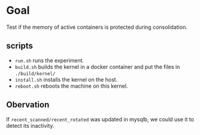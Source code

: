 # Goal

Test if the memory of active containers is protected during consolidation.

## scripts

* `run.sh` runs the experiment.
* `build.sh` builds the kernel in a docker container and put the files in `./build/kernel/`
* `install.sh` installs the kernel on the host.
* `reboot.sh` reboots the machine on this kernel.

## Obervation

If `recent_scanned/recent_rotated` was updated in mysqlb, we could use it to detect its inactivity.
